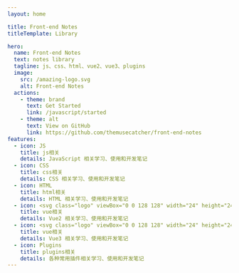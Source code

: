 ```yaml
---
layout: home

title: Front-end Notes
titleTemplate: Library

hero:
  name: Front-end Notes
  text: notes library
  tagline: js、css、html、vue2、vue3、plugins
  image:
    src: /amazing-logo.svg
    alt: Front-end Notes
  actions:
    - theme: brand
      text: Get Started
      link: /javascript/started
    - theme: alt
      text: View on GitHub
      link: https://github.com/themusecatcher/front-end-notes
features:
  - icon: JS
    title: js相关
    details: JavaScript 相关学习、使用和开发笔记
  - icon: CSS
    title: css相关
    details: CSS 相关学习、使用和开发笔记
  - icon: HTML
    title: html相关
    details: HTML 相关学习、使用和开发笔记
  - icon: <svg class="logo" viewBox="0 0 128 128" width="24" height="24" data-v-c0161dce=""><path fill="#42b883" d="M78.8,10L64,35.4L49.2,10H0l64,110l64-110C128,10,78.8,10,78.8,10z" data-v-c0161dce=""></path><path fill="#35495e" d="M78.8,10L64,35.4L49.2,10H25.6L64,76l38.4-66H78.8z" data-v-c0161dce=""></path></svg>
    title: vue相关
    details: Vue2 相关学习、使用和开发笔记
  - icon: <svg class="logo" viewBox="0 0 128 128" width="24" height="24" data-v-c0161dce=""><path fill="#42b883" d="M78.8,10L64,35.4L49.2,10H0l64,110l64-110C128,10,78.8,10,78.8,10z" data-v-c0161dce=""></path><path fill="#35495e" d="M78.8,10L64,35.4L49.2,10H25.6L64,76l38.4-66H78.8z" data-v-c0161dce=""></path></svg>
    title: vue相关
    details: Vue3 相关学习、使用和开发笔记
  - icon: Plugins
    title: plugins相关
    details: 各种常用插件相关学习、使用和开发笔记
---
```


<script setup lang="ts">
import { onMounted } from 'vue'
import { fetchVersion } from './.vitepress/utils/fetchVersion'

onMounted(() => {
  fetchVersion()
})
</script>
